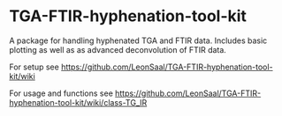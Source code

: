 # TGA-FTIR-hyphenation-tool-kit

A package for handling hyphenated TGA and FTIR data. Includes basic plotting as well as as advanced deconvolution of FTIR data.

For setup see https://github.com/LeonSaal/TGA-FTIR-hyphenation-tool-kit/wiki

For usage and functions see https://github.com/LeonSaal/TGA-FTIR-hyphenation-tool-kit/wiki/class-TG_IR
